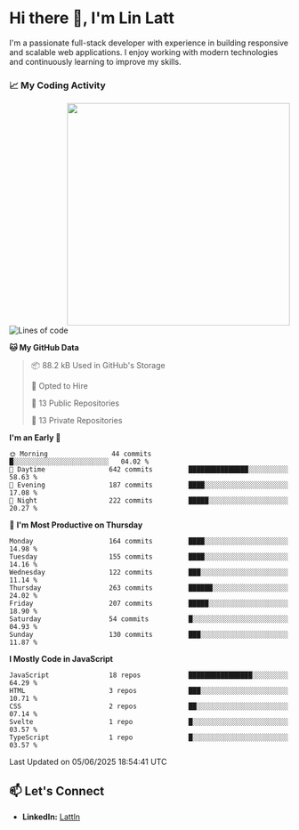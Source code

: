 # Hi there 👋, I'm Lin Latt

I'm a passionate full-stack developer with experience in building responsive and scalable web applications. I enjoy working with modern technologies and continuously learning to improve my skills.

### 📈 My Coding Activity 
<img src="https://github.com/user-attachments/assets/6cec4854-3eec-4600-9120-9be1d3cb2bfe"  width="400px" align="right">

<!--START_SECTION:waka-->
![Lines of code](https://img.shields.io/badge/From%20Hello%20World%20I%27ve%20Written-490.9%20thousand%20lines%20of%20code-blue)

**🐱 My GitHub Data** 

> 📦 88.2 kB Used in GitHub's Storage 
 > 
> 💼 Opted to Hire
 > 
> 📜 13 Public Repositories 
 > 
> 🔑 13 Private Repositories 
 > 
**I'm an Early 🐤** 

```text
🌞 Morning                44 commits          █░░░░░░░░░░░░░░░░░░░░░░░░   04.02 % 
🌆 Daytime                642 commits         ███████████████░░░░░░░░░░   58.63 % 
🌃 Evening                187 commits         ████░░░░░░░░░░░░░░░░░░░░░   17.08 % 
🌙 Night                  222 commits         █████░░░░░░░░░░░░░░░░░░░░   20.27 % 
```
📅 **I'm Most Productive on Thursday** 

```text
Monday                   164 commits         ████░░░░░░░░░░░░░░░░░░░░░   14.98 % 
Tuesday                  155 commits         ████░░░░░░░░░░░░░░░░░░░░░   14.16 % 
Wednesday                122 commits         ███░░░░░░░░░░░░░░░░░░░░░░   11.14 % 
Thursday                 263 commits         ██████░░░░░░░░░░░░░░░░░░░   24.02 % 
Friday                   207 commits         █████░░░░░░░░░░░░░░░░░░░░   18.90 % 
Saturday                 54 commits          █░░░░░░░░░░░░░░░░░░░░░░░░   04.93 % 
Sunday                   130 commits         ███░░░░░░░░░░░░░░░░░░░░░░   11.87 % 
```


**I Mostly Code in JavaScript** 

```text
JavaScript               18 repos            ████████████████░░░░░░░░░   64.29 % 
HTML                     3 repos             ███░░░░░░░░░░░░░░░░░░░░░░   10.71 % 
CSS                      2 repos             ██░░░░░░░░░░░░░░░░░░░░░░░   07.14 % 
Svelte                   1 repo              █░░░░░░░░░░░░░░░░░░░░░░░░   03.57 % 
TypeScript               1 repo              █░░░░░░░░░░░░░░░░░░░░░░░░   03.57 % 
```




 Last Updated on 05/06/2025 18:54:41 UTC
<!--END_SECTION:waka-->

## 📫 Let's Connect

- **LinkedIn:** [Lattln](https://linkedin.com/in/lin-latt)
<!-- - **Portfolio:** [Your Portfolio](https://yourportfolio.com) -->
